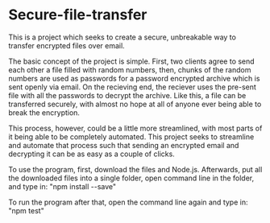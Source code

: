 # Secure-file-transfer
This is a project which seeks to create a secure, unbreakable way to transfer encrypted files over email. 


The basic concept of the project is simple. First, two clients agree to send each other a file filled with random numbers, then, chunks of the random numbers are used as passwords for a password encrypted archive which is sent openly via email. On the recieving end, the reciever uses the pre-sent file with all the passwords to decrypt the archive. Like this, a file can be transferred securely, with almost no hope at all of anyone ever being able to break the encryption.


This process, however, could be a little more streamlined, with most parts of it being able to be completely automated. This project seeks to streamline and automate that process such that sending an encrypted email and decrypting it can be as easy as a couple of clicks.


To use the program, first, download the files and Node.js. Afterwards, put all the downloaded files into a single folder, open command line in the folder, and type in: "npm install --save"


To run the program after that, open the command line again and type in: "npm test"
